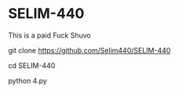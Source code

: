 # SELIM-440
This is a paid Fuck Shuvo




git clone https://github.com/Selim440/SELIM-440

cd SELIM-440


python 4.py

